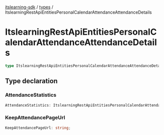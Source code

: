[itslearning-sdk](../../modules.md) / [types](../index.md) / ItslearningRestApiEntitiesPersonalCalendarAttendanceAttendanceDetails

# ItslearningRestApiEntitiesPersonalCalendarAttendanceAttendanceDetails

```ts
type ItslearningRestApiEntitiesPersonalCalendarAttendanceAttendanceDetails = object;
```

## Type declaration

### AttendanceStatistics

```ts
AttendanceStatistics: ItslearningRestApiEntitiesPersonalCalendarAttendanceAttendanceStatistics;
```

### KeepAttendancePageUrl

```ts
KeepAttendancePageUrl: string;
```
